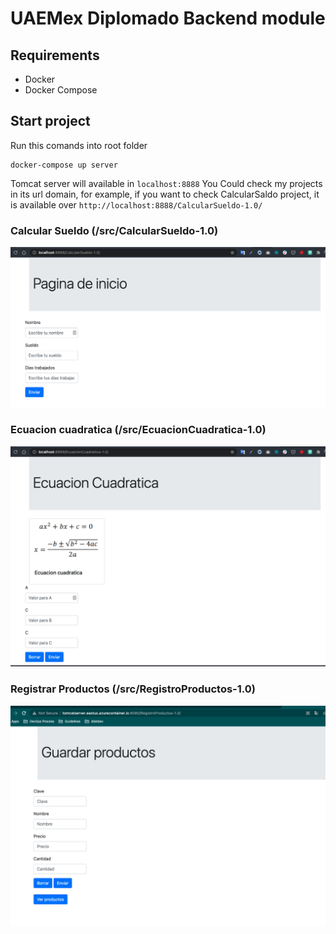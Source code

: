 # UAEMex Diplomado Backend module

## Requirements
* Docker
* Docker Compose

## Start project
Run this comands into root folder
```
docker-compose up server
```

Tomcat server will available in `localhost:8888`
You Could check my projects in its url domain, for example, if you want to check CalcularSaldo project, it is available over `http://localhost:8888/CalcularSueldo-1.0/`

### Calcular Sueldo (/src/CalcularSueldo-1.0)
![Calcular Sueldo 1](./assets/images/calcular_sueldo/1.png)

### Ecuacion cuadratica (/src/EcuacionCuadratica-1.0)
![Ecuacion Cuadratica 2](./assets/images/ecuacion/ecu.png)

### Registrar Productos (/src/RegistroProductos-1.0)
![Registrar Productos 3](./assets/images/productos/1.png)
